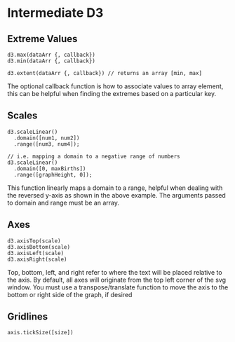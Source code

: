 # Intermediate D3

## Extreme Values

```
d3.max(dataArr {, callback})
d3.min(dataArr {, callback})

d3.extent(dataArr {, callback}) // returns an array [min, max]
```

The optional callback function is how to associate values to array element, this can be helpful when
finding the extremes based on a particular key.

## Scales

```
d3.scaleLinear()
  .domain([num1, num2])
  .range([num3, num4]);

// i.e. mapping a domain to a negative range of numbers
d3.scaleLinear()
  .domain([0, maxBirths])
  .range([graphHeight, 0]);
```

This function linearly maps a domain to a range, helpful when dealing with the reversed y-axis as
shown in the above example. The arguments passed to domain and range must be an array.

## Axes

```
d3.axisTop(scale)
d3.axisBottom(scale)
d3.axisLeft(scale)
d3.axisRight(scale)
```

Top, bottom, left, and right refer to where the text will be placed relative to the axis. By
default, all axes will originate from the top left corner of the svg window. You must use a
transpose/translate function to move the axis to the bottom or right side of the graph, if desired

## Gridlines

```
axis.tickSize([size])
```
